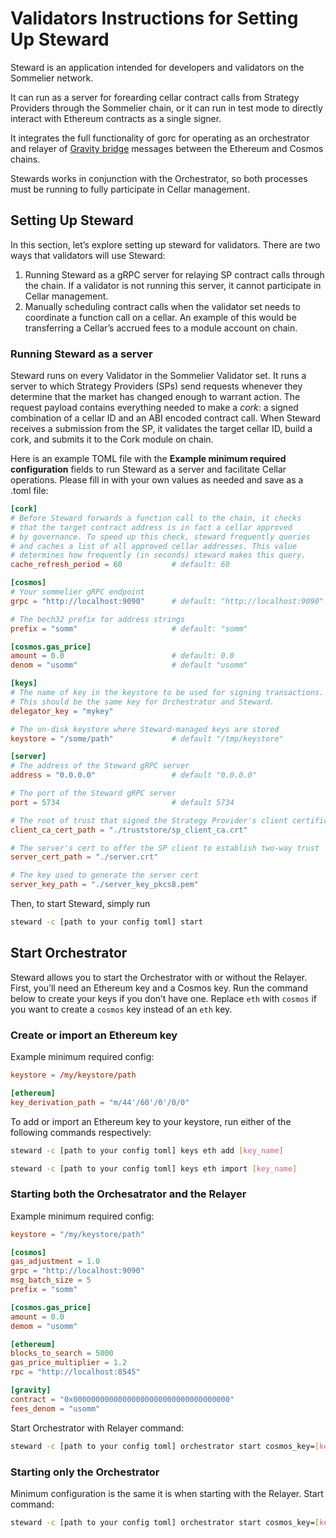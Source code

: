 # Validators Instructions for Setting Up Steward

Steward is an application intended for developers and validators on the Sommelier network.

It can run as a server for forearding cellar contract calls from Strategy Providers through the Sommelier chain, or it can run in test mode to directly interact with Ethereum contracts as a single signer.

It integrates the full functionality of gorc for operating as an orchestrator and relayer of [Gravity bridge](https://github.com/PeggyJV/gravity-bridge/) messages between the Ethereum and Cosmos chains.

Stewards works in conjunction with the Orchestrator, so both processes must be running to fully participate in Cellar management.

## Setting Up Steward

In this section, let’s explore setting up steward for validators. There are two ways that validators will use Steward:

1. Running Steward as a gRPC server for relaying SP contract calls through the chain. If a validator is not running this server, it cannot participate in Cellar management.
2. Manually scheduling contract calls when the validator set needs to coordinate a function  call on a cellar. An example of this would be transferring a Cellar’s accrued fees to a module account on chain.

### Running Steward as a server

Steward runs on every Validator in the Sommelier Validator set. It runs a server to which Strategy Providers (SPs) send requests whenever they determine that the market has changed enough to warrant action. The request payload contains everything needed to make a *cork*: a signed combination of a cellar ID and an ABI encoded contract call. When Steward receives a submission from the SP, it validates the target cellar ID, build a cork, and submits it to the Cork module on chain.

Here is an example TOML file with the **Example minimum required configuration** fields to run Steward as a server and facilitate Cellar operations. Please fill in with your own values as needed and save as a .toml file:

```toml
[cork]
# Before Steward forwards a function call to the chain, it checks
# that the target contract address is in fact a cellar approved
# by governance. To speed up this check, steward frequently queries
# and caches a list of all approved cellar addresses. This value
# determines how frequently (in seconds) steward makes this query.
cache_refresh_period = 60           # default: 60

[cosmos]
# Your sommelier gRPC endpoint
grpc = "http://localhost:9090"      # default: "http://localhost:9090"

# The bech32 prefix for address strings
prefix = "somm"                     # default: "somm"

[cosmos.gas_price]
amount = 0.0                        # default: 0.0
denom = "usomm"                     # default "usomm"

[keys]
# The name of key in the keystore to be used for signing transactions.
# This should be the same key for Orchestrator and Steward.
delegator_key = "mykey"

# The on-disk keystore where Steward-managed keys are stored
keystore = "/some/path"             # default "/tmp/keystore"

[server]
# The address of the Steward gRPC server
address = "0.0.0.0"                 # default "0.0.0.0"

# The port of the Steward gRPC server
port = 5734                         # default 5734

# The root of trust that signed the Strategy Provider's client certificate.
client_ca_cert_path = "./truststore/sp_client_ca.crt"

# The server's cert to offer the SP client to establish two-way trust
server_cert_path = "./server.crt"

# The key used to generate the server cert
server_key_path = "./server_key_pkcs8.pem"
```

Then, to start Steward, simply run

```bash
steward -c [path to your config toml] start
```

## Start Orchestrator

Steward allows you to start the Orchestrator with or without the Relayer. First, you’ll need an Ethereum key and a Cosmos key. Run the command below to create your keys if you don’t have one. Replace `eth` with `cosmos` if you want to create a `cosmos` key instead of an `eth` key.

### Create or import an Ethereum key

Example minimum required config:

```toml
keystore = /my/keystore/path

[ethereum]
key_derivation_path = "m/44'/60'/0'/0/0"
```

To add or import an Ethereum key to your keystore, run either of the following commands respectively:

```bash
steward -c [path to your config toml] keys eth add [key_name]

steward -c [path to your config toml] keys eth import [key_name]
```

### Starting both the Orchesatrator and the Relayer

Example minimum required config:

```toml
keystore = "/my/keystore/path"

[cosmos]
gas_adjustment = 1.0
grpc = "http://localhost:9090"
msg_batch_size = 5
prefix = "somm"

[cosmos.gas_price]
amount = 0.0
demom = "usomm"

[ethereum]
blocks_to_search = 5000
gas_price_multiplier = 1.2
rpc = "http://localhost:8545"

[gravity]
contract = "0x00000000000000000000000000000000000"
fees_denom = "usomm"
```

Start Orchestrator with Relayer command:

```bash
steward -c [path to your config toml] orchestrator start cosmos_key=[key_name] ethereum_key=[key_name] orchestrator_only=false
```

### Starting only the Orchestrator

Minimum configuration is the same it is when starting with the Relayer. Start command:

```bash
steward -c [path to your config toml] orchestrator start cosmos_key=[key_name] ethereum_key=[key_name] orchestrator_only=true
```
